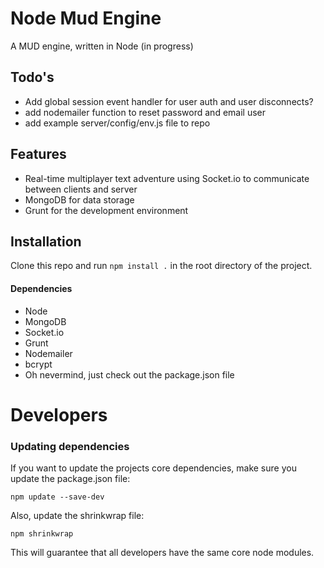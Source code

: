 # Node Mud Engine

A MUD engine, written in Node (in progress)

## Todo's

- Add global session event handler for user auth and user disconnects?
- add nodemailer function to reset password and email user
- add example server/config/env.js file to repo

## Features

- Real-time multiplayer text adventure using Socket.io to communicate between clients and server
- MongoDB for data storage
- Grunt for the development environment

## Installation

Clone this repo and run `npm install .` in the root directory of the project.

#### Dependencies

- Node
- MongoDB
- Socket.io
- Grunt
- Nodemailer
- bcrypt
- Oh nevermind, just check out the package.json file

# Developers

### Updating dependencies

If you want to update the projects core dependencies, make sure you update the package.json file:

    npm update --save-dev

Also, update the shrinkwrap file:
    
    npm shrinkwrap

This will guarantee that all developers have the same core node modules.
